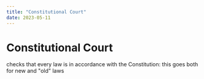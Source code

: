 ```yaml
---
title: "Constitutional Court"
date: 2023-05-11
---
```

# Constitutional Court
checks that every law is in accordance with the Constitution: this goes both for new and "old" laws
